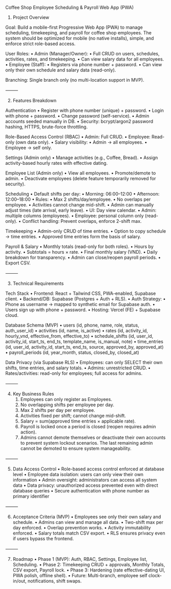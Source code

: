 Coffee Shop Employee Scheduling & Payroll Web App (PWA)

1. Project Overview

Goal:
Build a mobile-first Progressive Web App (PWA) to manage scheduling, timekeeping, and payroll for coffee shop employees. The system should be optimized for mobile (no native installs), simple, and enforce strict role-based access.

User Roles:
	•	Admin (Manager/Owner):
	•	Full CRUD on users, schedules, activities, rates, and timekeeping.
	•	Can view salary data for all employees.
	•	Employee (Staff):
	•	Registers via phone number + password.
	•	Can view only their own schedule and salary data (read-only).

Branching:
Single branch only (no multi-location support in MVP).

⸻

2. Features Breakdown

Authentication
	•	Register with phone number (unique) + password.
	•	Login with phone + password.
	•	Change password (self-service).
	•	Admin accounts seeded manually in DB.
	•	Security: bcrypt/argon2 password hashing, HTTPS, brute-force throttling.

Role-Based Access Control (RBAC)
	•	Admin: Full CRUD.
	•	Employee: Read-only (own data only).
	•	Salary visibility:
	•	Admin → all employees.
	•	Employee → self only.

Settings (Admin only)
	•	Manage activities (e.g., Coffee, Bread).
	•	Assign activity-based hourly rates with effective dating.

Employee List (Admin only)
	•	View all employees.
	•	Promote/demote to admin.
	•	Deactivate employees (delete feature temporarily removed for security).

Scheduling
	•	Default shifts per day:
	•	Morning: 06:00–12:00
	•	Afternoon: 12:00–18:00
	•	Rules:
	•	Max 2 shifts/day/employee.
	•	No overlaps per employee.
	•	Activities cannot change mid-shift.
	•	Admin can manually adjust times (late arrival, early leave).
	•	UI: Day view calendar.
	•	Admin: multiple columns (employees).
	•	Employee: personal column only (read-only).
	•	Conflict handling: Prevent overlaps, enforce 2-shift max.

Timekeeping
	•	Admin-only CRUD of time entries.
	•	Option to copy schedule → time entries.
	•	Approved time entries form the basis of salary.

Payroll & Salary
	•	Monthly totals (read-only for both roles).
	•	Hours by activity.
	•	Subtotals = hours × rate.
	•	Final monthly salary (VND).
	•	Daily breakdown for transparency.
	•	Admin can close/reopen payroll periods.
	•	Export CSV.

⸻

3. Technical Requirements

Tech Stack
	•	Frontend: React + Tailwind CSS, PWA-enabled, Supabase client.
	•	Backend/DB: Supabase (Postgres + Auth + RLS).
	•	Auth Strategy:
	•	Phone as username → mapped to synthetic email for Supabase auth.
	•	Users sign up with phone + password.
	•	Hosting: Vercel (FE) + Supabase cloud.

Database Schema (MVP)
	•	users (id, phone, name, role, status, auth_user_id)
	•	activities (id, name, is_active)
	•	rates (id, activity_id, hourly_vnd, effective_from, effective_to)
	•	schedule_shifts (id, user_id, activity_id, start_ts, end_ts, template_name, is_manual, note)
	•	time_entries (id, user_id, activity_id, start_ts, end_ts, source, approved_by, approved_at)
	•	payroll_periods (id, year_month, status, closed_by, closed_at)

Data Privacy (via Supabase RLS)
	•	Employees: can only SELECT their own shifts, time entries, and salary totals.
	•	Admins: unrestricted CRUD.
	•	Rates/activities: read-only for employees; full access for admins.

⸻

4. Key Business Rules
	1.	Employees can only register as Employees.
	2.	No overlapping shifts per employee per day.
	3.	Max 2 shifts per day per employee.
	4.	Activities fixed per shift; cannot change mid-shift.
	5.	Salary = sum(approved time entries × applicable rate).
	6.	Payroll is locked once a period is closed (reopen requires admin action).
	7.	Admins cannot demote themselves or deactivate their own accounts to prevent system lockout scenarios. The last remaining admin cannot be demoted to ensure system manageability.

⸻

5. Data Access Control
	•	Role-based access control enforced at database level
	•	Employee data isolation: users can only view their own information
	•	Admin oversight: administrators can access all system data
	•	Data privacy: unauthorized access prevented even with direct database queries
	•	Secure authentication with phone number as primary identifier

⸻

6. Acceptance Criteria (MVP)
	•	Employees see only their own salary and schedule.
	•	Admins can view and manage all data.
	•	Two-shift max per day enforced.
	•	Overlap prevention works.
	•	Activity immutability enforced.
	•	Salary totals match CSV export.
	•	RLS ensures privacy even if users bypass the frontend.

⸻

7. Roadmap
	•	Phase 1 (MVP): Auth, RBAC, Settings, Employee list, Scheduling.
	•	Phase 2: Timekeeping CRUD + approvals, Monthly Totals, CSV export, Payroll lock.
	•	Phase 3: Hardening (rate effective-dating UI, PWA polish, offline shell).
	•	Future: Multi-branch, employee self clock-in/out, notifications, shift swaps.